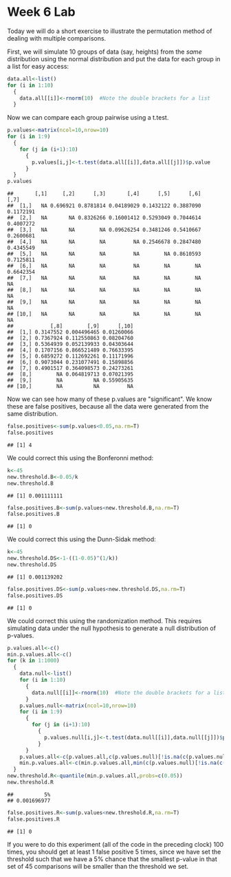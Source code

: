 Week 6 Lab
=============
  
Today we will do a short exercise to illustrate the permutation method of dealing with multiple comparisons.

First, we will simulate 10 groups of data (say, heights) from the *same* distribution using the normal distribution and put the data for each group in a list for easy access:


```r
data.all<-list()
for (i in 1:10)
  {
    data.all[[i]]<-rnorm(10)  #Note the double brackets for a list
  }
```

Now we can compare each group pairwise using a t.test.


```r
p.values<-matrix(ncol=10,nrow=10)
for (i in 1:9)
  {
    for (j in (i+1):10)
      {
        p.values[i,j]<-t.test(data.all[[i]],data.all[[j]])$p.value 
      }
  }
p.values
```

```
##       [,1]     [,2]      [,3]       [,4]      [,5]      [,6]      [,7]
##  [1,]   NA 0.696921 0.8781814 0.04189029 0.1432122 0.3887090 0.1172191
##  [2,]   NA       NA 0.8326266 0.16001412 0.5293049 0.7044614 0.4007272
##  [3,]   NA       NA        NA 0.09626254 0.3481246 0.5410667 0.2600681
##  [4,]   NA       NA        NA         NA 0.2546678 0.2847480 0.4345549
##  [5,]   NA       NA        NA         NA        NA 0.8610593 0.7125811
##  [6,]   NA       NA        NA         NA        NA        NA 0.6642354
##  [7,]   NA       NA        NA         NA        NA        NA        NA
##  [8,]   NA       NA        NA         NA        NA        NA        NA
##  [9,]   NA       NA        NA         NA        NA        NA        NA
## [10,]   NA       NA        NA         NA        NA        NA        NA
##            [,8]        [,9]      [,10]
##  [1,] 0.3147552 0.004496465 0.01260066
##  [2,] 0.7367924 0.112550863 0.08204760
##  [3,] 0.5364939 0.052139933 0.04303644
##  [4,] 0.1707156 0.866521489 0.76633395
##  [5,] 0.6859272 0.112692261 0.11171996
##  [6,] 0.9073044 0.231077491 0.15898856
##  [7,] 0.4901517 0.364098573 0.24273261
##  [8,]        NA 0.064819713 0.07021395
##  [9,]        NA          NA 0.55905635
## [10,]        NA          NA         NA
```

Now we can see how many of these p.values are "significant". We know these are false positives, because all the data were generated from the same distribution.


```r
false.positives<-sum(p.values<0.05,na.rm=T)
false.positives
```

```
## [1] 4
```

We could correct this using the Bonferonni method:


```r
k<-45
new.threshold.B<-0.05/k
new.threshold.B
```

```
## [1] 0.001111111
```

```r
false.positives.B<-sum(p.values<new.threshold.B,na.rm=T)
false.positives.B
```

```
## [1] 0
```

We could correct this using the Dunn-Sidak method:


```r
k<-45
new.threshold.DS<-1-((1-0.05)^(1/k))
new.threshold.DS
```

```
## [1] 0.001139202
```

```r
false.positives.DS<-sum(p.values<new.threshold.DS,na.rm=T)
false.positives.DS
```

```
## [1] 0
```

We could correct this using the randomization method. This requires simulating data under the null hypothesis to generate a null distribution of p-values.



```r
p.values.all<-c()
min.p.values.all<-c()
for (k in 1:1000)
  {
    data.null<-list()
    for (i in 1:10)
      {
        data.null[[i]]<-rnorm(10)  #Note the double brackets for a list
      }
    p.values.null<-matrix(ncol=10,nrow=10)
    for (i in 1:9)
      {
        for (j in (i+1):10)
          {
            p.values.null[i,j]<-t.test(data.null[[i]],data.null[[j]])$p.value 
          }
      }
    p.values.all<-c(p.values.all,c(p.values.null)[!is.na(c(p.values.null))])
    min.p.values.all<-c(min.p.values.all,min(c(p.values.null)[!is.na(c(p.values.null))]))
  }
new.threshold.R<-quantile(min.p.values.all,probs=c(0.05))
new.threshold.R
```

```
##          5% 
## 0.001696977
```

```r
false.positives.R<-sum(p.values<new.threshold.R,na.rm=T)
false.positives.R
```

```
## [1] 0
```

If you were to do this experiment (all of the code in the preceding clock) 100 times, you should get at least 1 false positive 5 times, since we have set the threshold such that we have a 5% chance that the smallest p-value in that set of 45 comparisons will be smaller than the threshold we set.
